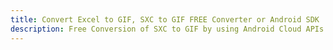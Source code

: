 ---title: Convert Excel to GIF, SXC to GIF FREE Converter or Android SDKdescription: Free Conversion of SXC to GIF by using Android Cloud APIs & SDKs. Also Create, Edit & Render Microsoft Excel, CSV and SpreadsheetML worksheets or spreadsheet in the Cloud.---